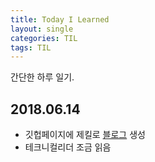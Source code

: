 ```yaml
---
title: Today I Learned 
layout: single 
categories: TIL
tags: TIL
---
```

간단한 하루 일기.



## 2018.06.14
* 깃헙페이지에 제킬로 [블로그](https://xulfereht.github.io) 생성
* 테크니컬리더 조금 읽음





